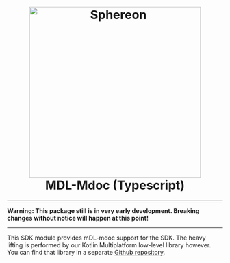 <!--suppress HtmlDeprecatedAttribute -->
<h1 align="center">
  <br>
  <a href="https://www.sphereon.com"><img src="https://sphereon.com/content/themes/sphereon/assets/img/logo.svg" alt="Sphereon" width="400"></a>
  <br>MDL-Mdoc (Typescript) 
  <br>
</h1>

---

**Warning: This package still is in very early development. Breaking changes without notice will happen at this point!**

---


This SDK module provides mDL-mdoc support for the SDK. The heavy lifting is performed by our Kotlin Multiplatform
low-level library however. You can find that library in a
separate [Github repository](https://github.com/Sphereon-Opensource/mDL-mdoc-multiplatform).


